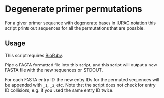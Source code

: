 # Degenerate primer permutations

For a given primer sequence with degenerate bases in [IUPAC notation](http://en.wikipedia.org/wiki/Nucleic_acid_notation) this script prints out sequences for all the permutations that are possible.

## Usage

This script requires [BioRuby](http://bioruby.org/).

Pipe a FASTA formatted file into this script, and this script will output a new FASTA file with the new sequences on STDOUT.

For each FASTA entry ID, the new entry IDs for the permuted sequences will be appended with `_1`, `_2`, etc.  Note that the script does not check for entry ID collisions, e.g. if you used the same entry ID twice.
